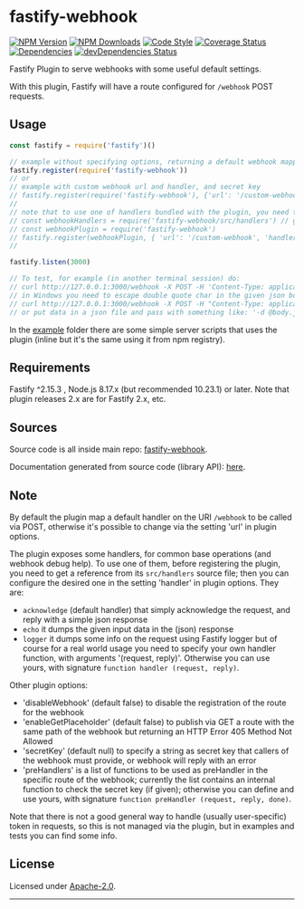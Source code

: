 # fastify-webhook

  [![NPM Version](https://img.shields.io/npm/v/fastify-webhook.svg?style=flat)](https://npmjs.org/package/fastify-webhook/)
  [![NPM Downloads](https://img.shields.io/npm/dm/fastify-webhook.svg?style=flat)](https://npmjs.org/package/fastify-webhook/)
  [![Code Style](https://img.shields.io/badge/code%20style-standard-brightgreen.svg?style=flat)](http://standardjs.com/)
  [![Coverage Status](https://coveralls.io/repos/github/smartiniOnGitHub/fastify-webhook/badge.svg?branch=master)](https://coveralls.io/github/smartiniOnGitHub/fastify-webhook/?branch=master)
  [![Dependencies](https://david-dm.org/smartiniOnGitHub/fastify-webhook.svg)](https://david-dm.org/smartiniOnGitHub/fastify-webhook.svg)
  [![devDependencies Status](https://david-dm.org/smartiniOnGitHub/fastify-webhook/dev-status.svg)](https://david-dm.org/smartiniOnGitHub/fastify-webhook?type=dev)

Fastify Plugin to serve webhooks with some useful default settings.

With this plugin, Fastify will have a route configured for `/webhook` POST requests.


## Usage

```js
const fastify = require('fastify')()

// example without specifying options, returning a default webhook mapped to '/webhook' that only acknowledge the POST request
fastify.register(require('fastify-webhook'))
// or
// example with custom webhook url and handler, and secret key
// fastify.register(require('fastify-webhook'), {'url': '/custom-webhook', 'handler': myWebhookHandler, 'secretKey': 'secret key'})
//
// note that to use one of handlers bundled with the plugin, you need to get a reference to the plugin script 'src/handlers', and then as handler pass a reference to desired function, like:
// const webhookHandlers = require('fastify-webhook/src/handlers') // get plugin handlers (optional)
// const webhookPlugin = require('fastify-webhook')
// fastify.register(webhookPlugin, { 'url': '/custom-webhook', 'handler': webhookHandlers.echo, 'secretKey': 'secret key'})
//

fastify.listen(3000)

// To test, for example (in another terminal session) do:
// curl http://127.0.0.1:3000/webhook -X POST -H 'Content-Type: application/json' -d '{"payload":"test"}' => returning a JSON dump of the given data, and no thrown error
// in Windows you need to escape double quote char in the given json body, so do:
// curl http://127.0.0.1:3000/webhook -X POST -H "Content-Type: application/json" -d "{\"payload\":\"test\"}"
// or put data in a json file and pass with something like: '-d @body.json'
```

In the [example](./example/) folder there are some simple server scripts that uses the plugin (inline but it's the same using it from npm registry).


## Requirements

Fastify ^2.15.3 , Node.js 8.17.x (but recommended 10.23.1) or later.
Note that plugin releases 2.x are for Fastify 2.x, etc.


## Sources

Source code is all inside main repo:
[fastify-webhook](https://github.com/smartiniOnGitHub/fastify-webhook).

Documentation generated from source code (library API):
[here](https://smartiniongithub.github.io/fastify-webhook/).


## Note

By default the plugin map a default handler on the URI `/webhook` to be called via POST, otherwise it's possible to change via the setting 'url' in plugin options.

The plugin exposes some handlers, for common base operations (and webhook debug help).
To use one of them, before registering the plugin, you need to get a reference from its `src/handlers` source file;
then you can configure the desired one in the setting 'handler' in plugin options.
They are:
- `acknowledge` (default handler) that simply acknowledge the request, and reply with a simple json response
- `echo` it dumps the given input data in the (json) response
- `logger` it dumps some info on the request using Fastify logger
but of course for a real world usage you need to specify your own handler function, with arguments '(request, reply)'.
Otherwise you can use yours, with signature `function handler (request, reply)`.

Other plugin options:
- 'disableWebhook' (default false) to disable the registration of the route for the webhook
- 'enableGetPlaceholder' (default false) to publish via GET a route with the same path of the webhook but returning an HTTP Error 405 Method Not Allowed
- 'secretKey' (default null) to specify a string as secret key that callers of the webhook must provide, or webhook will reply with an error
- 'preHandlers' is a list of functions to be used as preHandler in the specific route of the webhook; currently the list contains an internal function to check the secret key (if given); otherwise you can define and use yours, with signature `function preHandler (request, reply, done)`.

Note that there is not a good general way to handle (usually user-specific) token in requests, so this is not managed via the plugin, but in examples and tests you can find some info.


## License

Licensed under [Apache-2.0](./LICENSE).

----
